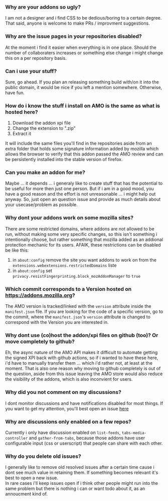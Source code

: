 
### Why are your addons so ugly?

I am not a designer and i find CSS to be dedious/boring to a certain degree.
That said, anyone is welcome to make PRs / improvment suggestions.

### Why are the issue pages in your repositories disabled? 

At the moment i find it easier when everything is in one place. 
Should the number of collaboraters increases or something else change i might change this on a per repository basis. 

### Can i use your stuff? 

Sure, go ahead. If you plan an releasing something build with/on it into the public domain, 
it would be nice if you left a mention somewhere. Otherwise, have fun.   

### How do i know the stuff i install on AMO is the same as what is hosted here?

1. Download the addon xpi file
2. Change the extension to ".zip"
3. Extract it

It will include the same files you'll find in the repositories aside from an extra folder that holds some signature information added by mozilla which allows the browser to verify that this addon passed the AMO review and can be persistently installed into the stable version of firefox. 

### Can you make an addon for me?

Maybe ... it depends ... i generaly like to create stuff that has the potential to be useful for more then just one person.
But if i am in a good mood, you have a good reason and the effort is not unreasonable ... i might help out anyway. 
So, just open an question issue and provide as much details about your usecase/problem as possible. 

### Why dont your addons work on some mozilla sites?

There are some restricted domains, where addons are not allowed to be run, without making some very specific changes, so this isn't something i intentionally choose, but rather something that mozilla added as an addional protection mechanic for its users. AFAIK, these restrictions can be disabled be like this:

1. in `about:config` remove the site you want addons to work on from the `extensions.webextensions.restrictedDomains` liste
2. in `about:config` set `privacy.resistFingerprinting.block_mozAddonManager` to `true`

### Which commit corresponds to a Version hosted on https://addons.mozilla.org? 

The AMO version is tracked/linked with the `version` attribute inside the `manifest.json` file.
If you are looking for the code of a specific version, go to the commit, where the `manifest.json`'s `version` attribute is changed to correspond with the Version you are interested in.

### Why dont use (co)host the addon/xpi files on github (too)? Or move completely to github?

Eh, the async nature of the AMO API makes it difficult to automate getting the signed XPI back with github actions, so if i wanted to have these here, i'd have to manually transfer them ... which i'd rather not, at least at the moment. That is also one reason why moving to github completely is out of the question, aside from this issue leaving the AMO store would also reduce the visibility of the addons, which is also inconvient for users.  

### Why did you not comment on my discussions? 

I dont monitor discussions and have notifications disabled for most things. 
If you want to get my attention, you'll best open an issue [here](https://github.com/igorlogius/igorlogius/issues/new/choose)

### Why are discussions only enabled on a few repos?

Currently i only have discussion enabled on `list-feeds`, `tabs-media-controller` and `gather-from-tabs`, because those addons have 
user configurable input (css or userscript) that people can share with each other. 

### Why do you delete old issues?

I generally like to remove old resolved issues after a certain time cause i dont see much value in retaining them. 
If something becomes relevant it's best to open a new issue.  
In rare cases i'll keep issues open if i think other people might run into the same problem but there is nothing i can or want todo about it, as an annoucment kind of.
